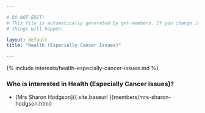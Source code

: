 ```yaml
---

# DO NOT EDIT!
# This file is automatically generated by get-members. If you change it, bad
# things will happen.

layout: default
title: "Health (Especially Cancer Issues)"

---
```


{% include interests/health-especially-cancer-issues.md %}

### Who is interested in Health (Especially Cancer Issues)?


* [Mrs Sharon Hodgson]({ site.baseurl }}members/mrs-sharon-hodgson.html)
